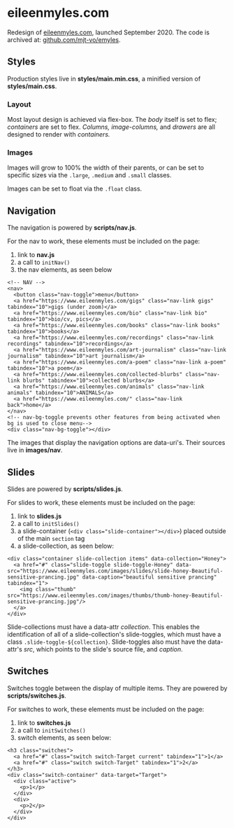 # eileenmyles.com
Redesign of [eileenmyles.com](https://eileenmyles.com), launched September 2020. The code is archived at: [github.com/mjt-vo/emyles](https://github.com/mjt-vo/emyles).

## Styles

Production styles live in **styles/main.min.css**, a minified version of **styles/main.css**.

### Layout

Most layout design is achieved via flex-box. The *body* itself is set to flex; *containers* are set to flex. *Columns, image-columns,* and *drawers* are all designed to render with *containers.*

### Images

Images will grow to 100% the width of their parents, or can be set to specific sizes via the `.large`, `.medium` and `.small` classes.

Images can be set to float via the `.float` class.

## Navigation

The navigation is powered by **scripts/nav.js**.

For the nav to work, these elements must be included on the page:

1. link to **nav.js**
2. a call to `initNav()`
3. the nav elements, as seen below

```
<!-- NAV -->
<nav>
  <button class="nav-toggle">menu</button>
  <a href="https://www.eileenmyles.com/gigs" class="nav-link gigs" tabindex="10">gigs (under zoom)</a>
  <a href="https://www.eileenmyles.com/bio" class="nav-link bio" tabindex="10">bio/cv, pics</a>
  <a href="https://www.eileenmyles.com/books" class="nav-link books" tabindex="10">books</a>
  <a href="https://www.eileenmyles.com/recordings" class="nav-link recordings" tabindex="10">recordings</a>
  <a href="https://www.eileenmyles.com/art-journalism" class="nav-link journalism" tabindex="10">art journalism</a>
  <a href="https://www.eileenmyles.com/a-poem" class="nav-link a-poem" tabindex="10">a poem</a>
  <a href="https://www.eileenmyles.com/collected-blurbs" class="nav-link blurbs" tabindex="10">collected blurbs</a>
  <a href="https://www.eileenmyles.com/animals" class="nav-link animals" tabindex="10">ANIMALS</a>
  <a href="https://www.eileenmyles.com/" class="nav-link back">home</a>
</nav>
<!-- nav-bg-toggle prevents other features from being activated when bg is used to close menu-->
<div class="nav-bg-toggle"></div>
```

The images that display the navigation options are data-uri's. Their sources live in **images/nav**.

## Slides

Slides are powered by **scripts/slides.js**.

For slides to work, these elements must be included on the page:

1. link to **slides.js**
2. a call to `initSlides()`
3. a slide-container (`<div class="slide-container"></div>`) placed outside of the main `section` tag
4. a slide-collection, as seen below:

```
<div class="container slide-collection items" data-collection="Honey">
  <a href="#" class="slide-toggle slide-toggle-Honey" data-src="https://www.eileenmyles.com/images/slides/slide-honey-Beautiful-sensitive-prancing.jpg" data-caption="beautiful sensitive prancing" tabindex="1">
    <img class="thumb" src="https://www.eileenmyles.com/images/thumbs/thumb-honey-Beautiful-sensitive-prancing.jpg"/>
  </a>
</div>
```

Slide-collections must have a data-attr *collection*. This enables the identification of all of a slide-collection's slide-toggles, which must have a class `.slide-toggle-${collection}`. Slide-toggles also must have the data-attr's *src*, which points to the slide's source file, and *caption*.

## Switches

Switches toggle between the display of multiple items. They are powered by **scripts/switches.js**.

For switches to work, these elements must be included on the page:

1. link to **switches.js**
2. a call to `initSwitches()`
3. switch elements, as seen below:

```
<h3 class="switches">
  <a href="#" class="switch switch-Target current" tabindex="1">1</a>
  <a href="#" class="switch switch-Target" tabindex="1">2</a>
</h3>
<div class="switch-container" data-target="Target">
  <div class="active">
    <p>1</p>
  </div>
  <div>
    <p>2</p>
  </div>
</div>
```

